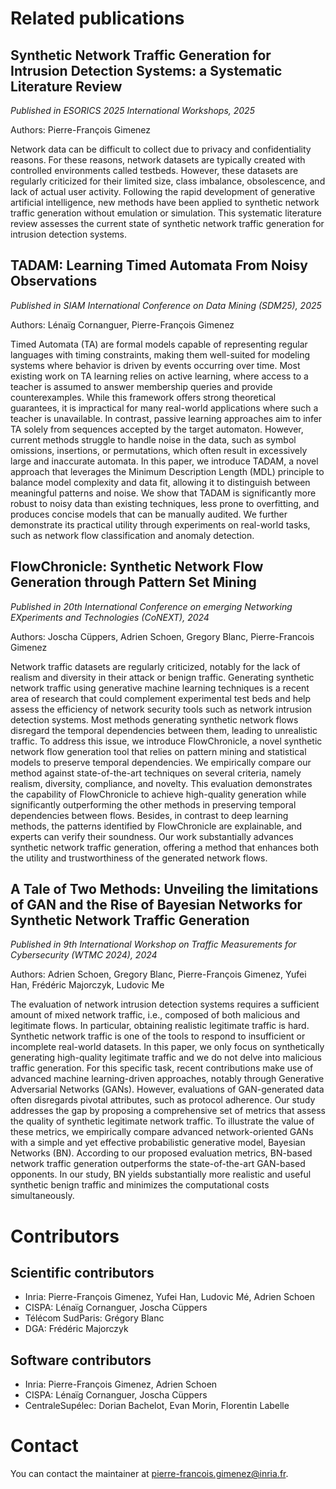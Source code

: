 # Related publications

## Synthetic Network Traffic Generation for Intrusion Detection Systems: a Systematic Literature Review

_Published in ESORICS 2025 International Workshops, 2025_

Authors: Pierre-François Gimenez

Network data can be difficult to collect due to privacy and confidentiality reasons. For these reasons, network datasets are typically created with controlled environments called testbeds. However, these datasets are regularly criticized for their limited size, class imbalance, obsolescence, and lack of actual user activity. Following the rapid development of generative artificial intelligence, new methods have been applied to synthetic network traffic generation without emulation or simulation. This systematic literature review assesses the current state of synthetic network traffic generation for intrusion detection systems.

## TADAM: Learning Timed Automata From Noisy Observations

_Published in SIAM International Conference on Data Mining (SDM25), 2025_

Authors: Lénaïg Cornanguer, Pierre-François Gimenez

Timed Automata (TA) are formal models capable of representing regular languages with timing constraints, making them well-suited for modeling systems where behavior is driven by events occurring over time. Most existing work on TA learning relies on active learning, where access to a teacher is assumed to answer membership queries and provide counterexamples. While this framework offers strong theoretical guarantees, it is impractical for many real-world applications where such a teacher is unavailable. In contrast, passive learning approaches aim to infer TA solely from sequences accepted by the target automaton. However, current methods struggle to handle noise in the data, such as symbol omissions, insertions, or permutations, which often result in excessively large and inaccurate automata. In this paper, we introduce TADAM, a novel approach that leverages the Minimum Description Length (MDL) principle to balance model complexity and data fit, allowing it to distinguish between meaningful patterns and noise. We show that TADAM is significantly more robust to noisy data than existing techniques, less prone to overfitting, and produces concise models that can be manually audited. We further demonstrate its practical utility through experiments on real-world tasks, such as network flow classification and anomaly detection.

## FlowChronicle: Synthetic Network Flow Generation through Pattern Set Mining

_Published in 20th International Conference on emerging Networking EXperiments and Technologies (CoNEXT), 2024_

Authors: Joscha Cüppers, Adrien Schoen, Gregory Blanc, Pierre-Francois Gimenez

Network traffic datasets are regularly criticized, notably for the lack of realism and diversity in their attack or benign traffic. Generating synthetic network traffic using generative machine learning techniques is a recent area of research that could complement experimental test beds and help assess the efficiency of network security tools such as network intrusion detection systems. Most methods generating synthetic network flows disregard the temporal dependencies between them, leading to unrealistic traffic. To address this issue, we introduce FlowChronicle, a novel synthetic network flow generation tool that relies on pattern mining and statistical models to preserve temporal dependencies. We empirically compare our method against state-of-the-art techniques on several criteria, namely realism, diversity, compliance, and novelty. This evaluation demonstrates the capability of FlowChronicle to achieve high-quality generation while significantly outperforming the other methods in preserving temporal dependencies between flows. Besides, in contrast to deep learning methods, the patterns identified by FlowChronicle are explainable, and experts can verify their soundness. Our work substantially advances synthetic network traffic generation, offering a method that enhances both the utility and trustworthiness of the generated network flows.

## A Tale of Two Methods: Unveiling the limitations of GAN and the Rise of Bayesian Networks for Synthetic Network Traffic Generation

_Published in 9th International Workshop on Traffic Measurements for Cybersecurity (WTMC 2024), 2024_

Authors: Adrien Schoen, Gregory Blanc, Pierre-François Gimenez, Yufei Han, Frédéric Majorczyk, Ludovic Me

The evaluation of network intrusion detection systems requires a sufficient amount of mixed network traffic, i.e., composed of both malicious and legitimate flows. In particular, obtaining realistic legitimate traffic is hard. Synthetic network traffic is one of the tools to respond to insufficient or incomplete real-world datasets. In this paper, we only focus on synthetically generating high-quality legitimate traffic and we do not delve into malicious traffic generation. For this specific task, recent contributions make use of advanced machine learning-driven approaches, notably through Generative Adversarial Networks (GANs). However, evaluations of GAN-generated data often disregards pivotal attributes, such as protocol adherence. Our study addresses the gap by proposing a comprehensive set of metrics that assess the quality of synthetic legitimate network traffic. To illustrate the value of these metrics, we empirically compare advanced network-oriented GANs with a simple and yet effective probabilistic generative model, Bayesian Networks (BN). According to our proposed evaluation metrics, BN-based network traffic generation outperforms the state-of-the-art GAN-based opponents. In our study, BN yields substantially more realistic and useful synthetic benign traffic and minimizes the computational costs simultaneously.

# Contributors

## Scientific contributors

- Inria: Pierre-François Gimenez, Yufei Han, Ludovic Mé, Adrien Schoen
- CISPA: Lénaïg Cornanguer, Joscha Cüppers
- Télécom SudParis: Grégory Blanc
- DGA: Frédéric Majorczyk

## Software contributors

- Inria: Pierre-François Gimenez, Adrien Schoen
- CISPA: Lénaïg Cornanguer, Joscha Cüppers
- CentraleSupélec: Dorian Bachelot, Evan Morin, Florentin Labelle

# Contact

You can contact the maintainer at <pierre-francois.gimenez@inria.fr>.
